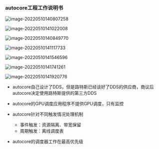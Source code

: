 ### autocore工程工作说明书

![image-20220510140807258](C:\Users\Ziyang.Tao\AppData\Roaming\Typora\typora-user-images\image-20220510140807258.png)



![image-20220510141022008](C:\Users\Ziyang.Tao\AppData\Roaming\Typora\typora-user-images\image-20220510141022008.png)

![image-20220510140849770](C:\Users\Ziyang.Tao\AppData\Roaming\Typora\typora-user-images\image-20220510140849770.png)

![image-20220510141117733](C:\Users\Ziyang.Tao\AppData\Roaming\Typora\typora-user-images\image-20220510141117733.png)

![image-20220510141546596](C:\Users\Ziyang.Tao\AppData\Roaming\Typora\typora-user-images\image-20220510141546596.png)



![image-20220510141741261](C:\Users\Ziyang.Tao\AppData\Roaming\Typora\typora-user-images\image-20220510141741261.png)

![image-20220510141920776](C:\Users\Ziyang.Tao\AppData\Roaming\Typora\typora-user-images\image-20220510141920776.png)



- autocore自己设计了DDS，但是路特斯已经谈好了DDS的供应商，商议后autocore决定使用路特斯提供的第三方DDS

- autocore的GPU调度应用程序不提供GPU调度，只有监控

- autocore针对不同触发情况处理机制
  - 事件触发：资源隔离、带宽保留
  - 周期触发：离线调度表

- autocore的调度器工作在最高优先级



